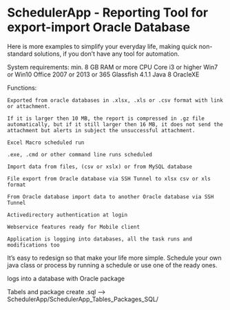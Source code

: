 # SchedulerApp - Reporting Tool for export-import Oracle Database

Here is more examples to simplify your everyday life, making quick non-standard solutions, if you don’t have any tool for automation.

System requirements:
	min. 8 GB RAM or more
	CPU Core i3 or higher
	Win7 or Win10
	Office 2007 or 2013 or 365
	Glassfish 4.1.1
	Java 8
	OracleXE

Functions:

	Exported from oracle databases in .xlsx, .xls or .csv format with link or attachment.

	If it is larger then 10 MB, the report is compressed in .gz file automatically, but if it still larger then 16 MB, it does not send the attachment but alerts in subject the unsuccessful attachment.

	Excel Macro scheduled run

	.exe, .cmd or other command line runs scheduled

	Import data from files, (csv or xslx) or from MySQL database

	File export from Oracle database via SSH Tunnel to xlsx csv or xls format

	From Oracle database import data to another Oracle database via SSH Tunnel

	Activedirectory authentication at login

	Webservice features ready for Mobile client

	Application is logging into databases, all the task runs and modifications too

It’s easy to redesign so that make your life more simple. Schedule your own java class or process by running a schedule or use one of the ready ones.


logs into a database with Oracle package

Tabels and package create .sql --> SchedulerApp/SchedulerApp_Tables_Packages_SQL/
